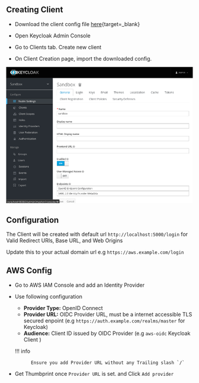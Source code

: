 ## Creating Client

- Download the client config file [here](../assets/aws-oidc-keycloak.json "download"){target=_blank}

- Open Keycloak Admin Console

- Go to Clients tab. Create new client

- On Client Creation page, import the downloaded config.

![keycloak config](../assets/keycloak-config.gif)


## Configuration

The Client will be created with default url `http://localhost:5000/login` for Valid Redirect URIs, Base URL, and Web Origins

Update this to your actual domain url e.g `https://aws.example.com/login`

## AWS Config

- Go to AWS IAM Console and add an Identity Provider

- Use following configuration

    - **Provider Type:** OpenID Connect
    - **Provider URL:** OIDC Provider URL, must be a internet accessible TLS secured enpoint (e.g `https://auth.example.com/realms/master` for Keycloak)
    - **Audience:** Client ID issued by OIDC Provider (e.g `aws-oidc` Keycloak Client )

    !!! info

            Ensure you add Provider URL without any Trailing slash `/`

- Get Thumbprint once `Provider URL` is set. and Click `Add provider`


